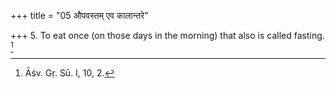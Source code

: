 +++
title = "05 औपवस्तम् एव कालान्तरे"

+++
5. To eat once (on those days in the morning) that also is called fasting. [^3] 


[^3]:  Āśv. Gṛ. Sū. I, 10, 2.
